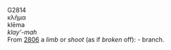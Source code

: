 G2814  
κλῆμα  
klēma  
*klay‘-mah*  
From [2806](g2806) a *limb* or *shoot* (as if *broken* off): - branch.  
